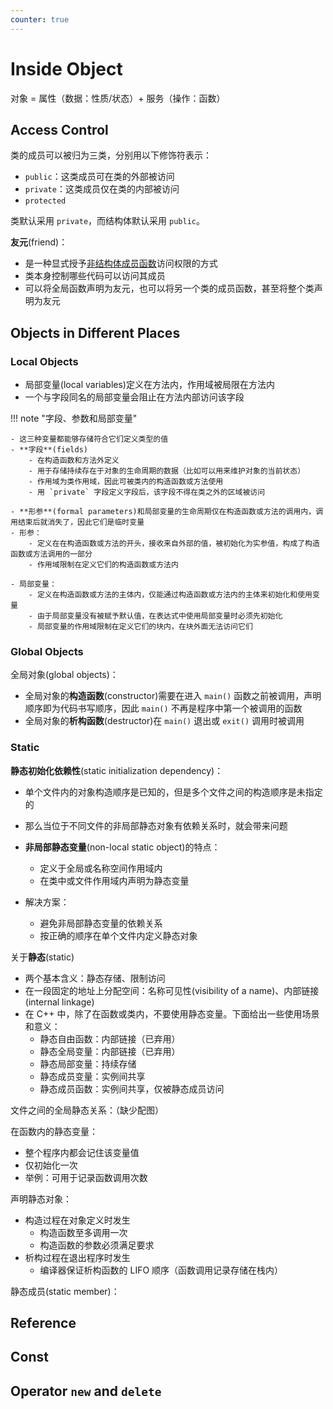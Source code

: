 ```yaml
---
counter: true
---
```


# Inside Object

对象 = 属性（数据：性质/状态）+ 服务（操作：函数）


## Access Control

类的成员可以被归为三类，分别用以下修饰符表示：

- `public`：这类成员可在类的外部被访问
- `private`：这类成员仅在类的内部被访问
- `protected`

类默认采用 `private`，而结构体默认采用 `public`。

**友元**(friend)：

- 是一种显式授予<u>非结构体成员函数</u>访问权限的方式
- 类本身控制哪些代码可以访问其成员
- 可以将全局函数声明为友元，也可以将另一个类的成员函数，甚至将整个类声明为友元



## Objects in Different Places

### Local Objects

- 局部变量(local variables)定义在方法内，作用域被局限在方法内
- 一个与字段同名的局部变量会阻止在方法内部访问该字段

!!! note "字段、参数和局部变量"

    - 这三种变量都能够存储符合它们定义类型的值
    - **字段**(fields)
        - 在构造函数和方法外定义
        - 用于存储持续存在于对象的生命周期的数据（比如可以用来维护对象的当前状态）
        - 作用域为类作用域，因此可被类内的构造函数或方法使用
        - 用 `private` 字段定义字段后，该字段不得在类之外的区域被访问

    - **形参**(formal parameters)和局部变量的生命周期仅在构造函数或方法的调用内，调用结束后就消失了，因此它们是临时变量
    - 形参：
        - 定义在在构造函数或方法的开头，接收来自外部的值，被初始化为实参值，构成了构造函数或方法调用的一部分
        - 作用域限制在定义它们的构造函数或方法内

    - 局部变量：
        - 定义在构造函数或方法的主体内，仅能通过构造函数或方法内的主体来初始化和使用变量
        - 由于局部变量没有被赋予默认值，在表达式中使用局部变量时必须先初始化
        - 局部变量的作用域限制在定义它们的块内，在块外面无法访问它们


### Global Objects

全局对象(global objects)：

- 全局对象的**构造函数**(constructor)需要在进入 `main()` 函数之前被调用，声明顺序即为代码书写顺序，因此 `main()` 不再是程序中第一个被调用的函数
- 全局对象的**析构函数**(destructor)在 `main()` 退出或 `exit()` 调用时被调用


### Static

**静态初始化依赖性**(static initialization dependency)：

- 单个文件内的对象构造顺序是已知的，但是多个文件之间的构造顺序是未指定的
- 那么当位于不同文件的非局部静态对象有依赖关系时，就会带来问题
- **非局部静态变量**(non-local static object)的特点：
    - 定义于全局或名称空间作用域内
    - 在类中或文件作用域内声明为静态变量

- 解决方案：
    - 避免非局部静态变量的依赖关系
    - 按正确的顺序在单个文件内定义静态对象

关于**静态**(static)

- 两个基本含义：静态存储、限制访问
- 在一段固定的地址上分配空间：名称可见性(visibility of a name)、内部链接(internal linkage)
- 在 C++ 中，除了在函数或类内，不要使用静态变量。下面给出一些使用场景和意义：
    - 静态自由函数：内部链接（已弃用）
    - 静态全局变量：内部链接（已弃用）
    - 静态局部变量：持续存储
    - 静态成员变量：实例间共享
    - 静态成员函数：实例间共享，仅被静态成员访问

文件之间的全局静态关系：（缺少配图）

在函数内的静态变量：

- 整个程序内都会记住该变量值
- 仅初始化一次
- 举例：可用于记录函数调用次数

声明静态对象：

- 构造过程在对象定义时发生
    - 构造函数至多调用一次
    - 构造函数的参数必须满足要求
- 析构过程在退出程序时发生
    - 编译器保证析构函数的 LIFO 顺序（函数调用记录存储在栈内）




静态成员(static member)：




## Reference



## Const



## Operator `new` and `delete`